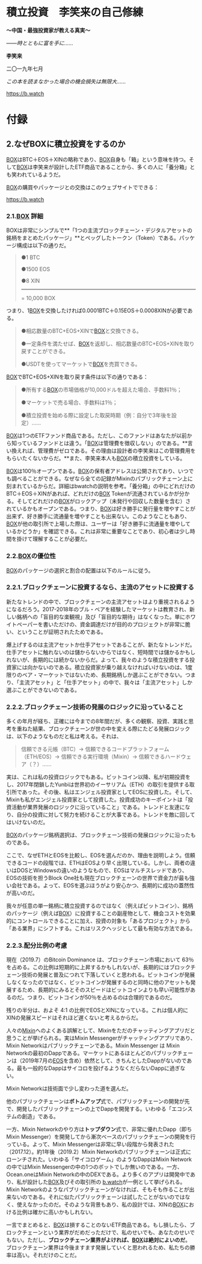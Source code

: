 # **積立投資　李笑来の自己修練**

**～中国・最強投資家が教える真実～**

*――時とともに富を手に……*

**李笑来**

二〇一九年七月

*この本を読まなかった場合の機会損失は無限大……*

https://b.watch

 

# **付録**

## **2.なぜBOXに積立投資をするのか**

[BOX](https://b.watch)はBTC＋EOS＋XINの略称であり、[BOX](https://b.watch)自身も「箱」という意味を持つ。そして[BOX](https://b.watch)は李笑来が設計したETF商品であることから、多くの人に「養分箱」とも笑われているようだ。

[BOX](https://b.watch)の購買やパッケージとの交換はこのウェブサイトでできる：

https://b.watch

### **2.1.[BOX](https://b.watch) 詳細**

BOXは非常にシンプルで**「1つの主流ブロックチェーン・デジタルアセットの銘柄をまとめたパッケージ」**とペッグしたトークン（Token）である。パッケージ構成は以下の通りだ。

> ●1 BTC
>
> ●1500 EOS
>
> ●8 XIN
>
> ------
>
> = 10,000 BOX

つまり、1[BOX](https://b.watch)を交換したければ0.0001BTC＋0.15EOS＋0.0008XINが必要である。

> ●相応数量のBTC+EOS+XINで[BOX](https://b.watch)と交換できる。
>
> ●一定条件を満たせば、[BOX](https://b.watch)を返却し、相応数量のBTC+EOS+XINを取り戻すことができる。
>
> ●USDTを使ってマーケットで[BOX](https://b.watch)を売買できる。

[BOX](https://b.watch)でBTC+EOS+XINを取り戻す条件は以下の通りである：

> ●所有する[BOX](https://b.watch)の市場価格が10,000ドルを超えた場合、手数料1％；
>
> ●マーケットで売る場合、手数料は1％；
>
> ●積立投資を始める際に設定した取戻時期（例：自分で3年後を設定）……

[BOX](https://b.watch)は1つのETFファンド商品である。ただし、このファンドはあなたが以前から知っているファンドとは違う。「[BOX](https://b.watch)は管理費を徴収しない」のである。**言い換えれば、管理費がゼロである。その理由は設計者の李笑来はこの管理費用をもらいたくないからだ。**また、李笑来本人も[BOX](https://b.watch)の積立投資をしている。

[BOX](https://b.watch)は100％オープンである。[BOX](https://b.watch)の保有者アドレスは公開されており、いつでも調べることができる。なぜなら全ての記録がMixinのパブリックチェーン上に刻まれているからだ。詳細はbwatchの説明を参考。「養分箱」の中にどれだけのBTC＋EOS＋XINがあれば、どれだけの[BOX](https://b.watch) Tokenが流通されているかが分かる。そしてどれだけの[BOX](https://b.watch)がロックアップ（未発行や回収した数量を含む）されているかもオープンである。つまり、[BOX](https://b.watch)は好き勝手に発行量を増やすことが出来ず、好き勝手に流通量を増やすことも出来ない。このようなこともあり、[BOX](https://b.watch)が他の取引所で上場した際は、ユーザーは「好き勝手に流通量を増やしているかどうか」を確認できる。これは非常に重要なことであり、初心者は少し時間を掛けて理解することが必要だ。

### **2.2.[BOX](https://b.watch)の優位性**

[BOX](https://b.watch)のパッケージの選択と割合の配置は以下のルールに従う。

### **2.2.1.ブロックチェーンに投資するなら、主流のアセットに投資する**

新たなトレンドの中で、ブロックチェーンの主流アセットはより重視されるようになるだろう。2017-2018年のブル・ベアを経験したマーケットは教育され、新しい銘柄への「盲目的な楽観視」及び「盲目的な期待」はなくなった。単にホワイトペーパーを書いただけの、資金調達だけが目的のプロジェクトが非常に脆い、ということが証明されたためである。

爆上げするのは主流アセットか仕手アセットであることが、新たなトレンドだ。仕手アセットに触れないのは儲からないからではなく、短時間では儲かるかもしれないが、長期的には続かないからだ。よって、我々のような積立投資をする投資家には向かないのである。積立投資家が乗り越えなければいけないのは、1度限りのベア・マーケットではないため、長期銘柄しか選ぶことができない。つまり、「主流アセット」と「仕手アセット」の中で、我々は「主流アセット」しか選ぶことができないのである。

### **2.2.2.ブロックチェーン技術の発展のロジックに沿っていること**

多くの年月が経ち、正確には今までの8年間だが、多くの観察、投資、実践と思考を重ねた結果、ブロックチェーンが世の中を変える際にたどる発展ロジックは、以下のようなものだと私は考える。それは、

> 信頼できる元帳（BTC）→ 信頼できるコードプラットフォーム（ETH/EOS）→ 信頼できる実行環境（Mixin）→ 信頼できるハードウェア（？）……

実は、これは私の投資ロジックでもある。ビットコイン以降、私が初期投資をし、2017年閉鎖したYunbiは世界初のイーサリアム（ETH）の取引を提供する取引所であった。その後、私はエンジェル投資家としてEOSに投資した。そして、Mixinも私がエンジェル投資家として投資した。投資成功のキーポイントは「投資活動が業界発展のロジックに沿っていること」である。トレンドと友達になり、自分の投資に対して努力を続けることが大事である。トレンドを敵に回してはいけないのだ。

[BOX](https://b.watch)のパッケージ銘柄選択は、ブロックチェーン技術の発展ロジックに沿ったものである。

ここで、なぜETHとEOSを比較し、EOSを選んだのか、理由を説明しよう。信頼できるコードの段階では、ETHはEOSより早く出現している。しかし、両者の違いはDOSとWindowsの違いのようなもので、EOSはマルチスレッドであり、EOSの技術を担うBlock One社も現在ブロックチェーンの世界で資金力が最も強い会社である。よって、EOSを選ぶほうがより安心かつ、長期的に成功の蓋然性が高いのだ。

我々が任意の単一銘柄に積立投資するのではなく（例えばビットコイン）、銘柄のパッケージ（例えば[BOX](https://b.watch)）に投資することの副産物として、機会コストを効果的にコントロールできることに加え、投資の対象も「あるプロジェクト」から「ある業界」にシフトする。これはリスクヘッジとして最も有効な方法である。

### **2.2.3.配分比例の考慮**

現在（2019.7）のBitcoin Dominance は、ブロックチェーン市場において 63％を占める。この比例は短期的に上昇するかもしれないが、長期的にはブロックチェーン技術の発展と普及につれて下落していくと思われる。ビットコインが発展しなくなったのではなく、ビットコインが発展するのと同時に他のアセットも発展するため、長期的にみるとそのスピードはビットコインよりも早い可能性があるのだ。つまり、ビットコインが50％を占めるのは合理的であるのだ。

残りの半分は、およそ 4:1 の比例でEOSとXINになっている。これは個人的にXINの発展スピードはそれほど遅くないと考えるからだ。

人々の[Mixin](https://mixin.one)へのよくある誤解として、Mixinをただのチャッティングアプリだと思うことが挙げられる。実はMixin Messengerがチャッティングアプリであり、Mixin Networkはパブリックチェーンである。Mixin Messenger は Mixin Networkの最初のDappである。マーケットにあるほとんどのパブリックチェーンは（2019年7月の[EOS](https://eos.io)を含め）依然として、きちんとしたDappがないのである。最も一般的なDappはサイコロを投げるようなくだらないDappに過ぎない。

Mixin Networkは技術面で少し変わった道を選んだ。

他のパブリックチェーンは**ボトムアップ**式で、パブリックチェーンの開発が先で、開発したパブリックチェーンの上でDappを開発する。いわゆる「エコシステムの創造」である。

一方、Mixin Networkのやり方は**トップダウン**式で、非常に優れたDapp（即ちMixin Messenger）を開発してから漸次ベースのパブリックチェーンの開発を行っている。よって、Mixin Messengerは非常に早い段階から発表された（2017.12）。約1年後（2019.2）Mixin Networkのパブリックチェーンは正式にローンチされた。いわゆる「サイコロゲーム」のようなDappはMixin Networkの中ではMixin Messengerの中の1つのボットでしか無いのである。一方、Ocean.oneはMixin Networkの中のDEXである。より多くのアプリは開発中であり、私が設計した[BOX](https://b.watch)及びその取引所の [b.watch](https://b.watch)が一例として挙げられる。Mixin Networkのようなパブリックチェーンがなければ、そもそも作ることが出来ないのである。それに似たパブリックチェーンは試したことがないのではなく、使えなかったのだ。そのような背景もあり、私の設計では、XINの[BOX](https://b.watch)における比例は確かに高いかもしれない。

一言でまとめると、[BOX](https://b.watch)は損することのないETF商品である。もし損したら、ブロックチェーンという業界がだめだっただけで、私のせいでも、あなたのせいでもない。ただし、**ブロックチェーン業界がよければ、[BOX](https://b.watch)は絶対によいのだ**。ブロックチェーン業界は今後ますます発展していくと思われるため、私たちの勝率は高い。それだけのことだ。